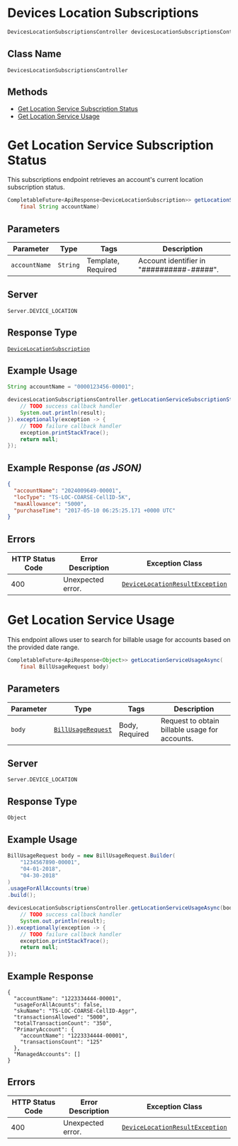 # Devices Location Subscriptions

```java
DevicesLocationSubscriptionsController devicesLocationSubscriptionsController = client.getDevicesLocationSubscriptionsController();
```

## Class Name

`DevicesLocationSubscriptionsController`

## Methods

* [Get Location Service Subscription Status](../../doc/controllers/devices-location-subscriptions.md#get-location-service-subscription-status)
* [Get Location Service Usage](../../doc/controllers/devices-location-subscriptions.md#get-location-service-usage)


# Get Location Service Subscription Status

This subscriptions endpoint retrieves an account's current location subscription status.

```java
CompletableFuture<ApiResponse<DeviceLocationSubscription>> getLocationServiceSubscriptionStatusAsync(
    final String accountName)
```

## Parameters

| Parameter | Type | Tags | Description |
|  --- | --- | --- | --- |
| `accountName` | `String` | Template, Required | Account identifier in "##########-#####". |

## Server

`Server.DEVICE_LOCATION`

## Response Type

[`DeviceLocationSubscription`](../../doc/models/device-location-subscription.md)

## Example Usage

```java
String accountName = "0000123456-00001";

devicesLocationSubscriptionsController.getLocationServiceSubscriptionStatusAsync(accountName).thenAccept(result -> {
    // TODO success callback handler
    System.out.println(result);
}).exceptionally(exception -> {
    // TODO failure callback handler
    exception.printStackTrace();
    return null;
});
```

## Example Response *(as JSON)*

```json
{
  "accountName": "2024009649-00001",
  "locType": "TS-LOC-COARSE-CellID-5K",
  "maxAllowance": "5000",
  "purchaseTime": "2017-05-10 06:25:25.171 +0000 UTC"
}
```

## Errors

| HTTP Status Code | Error Description | Exception Class |
|  --- | --- | --- |
| 400 | Unexpected error. | [`DeviceLocationResultException`](../../doc/models/device-location-result-exception.md) |


# Get Location Service Usage

This endpoint allows user to search for billable usage for accounts based on the provided date range.

```java
CompletableFuture<ApiResponse<Object>> getLocationServiceUsageAsync(
    final BillUsageRequest body)
```

## Parameters

| Parameter | Type | Tags | Description |
|  --- | --- | --- | --- |
| `body` | [`BillUsageRequest`](../../doc/models/bill-usage-request.md) | Body, Required | Request to obtain billable usage for accounts. |

## Server

`Server.DEVICE_LOCATION`

## Response Type

`Object`

## Example Usage

```java
BillUsageRequest body = new BillUsageRequest.Builder(
    "1234567890-00001",
    "04-01-2018",
    "04-30-2018"
)
.usageForAllAccounts(true)
.build();

devicesLocationSubscriptionsController.getLocationServiceUsageAsync(body).thenAccept(result -> {
    // TODO success callback handler
    System.out.println(result);
}).exceptionally(exception -> {
    // TODO failure callback handler
    exception.printStackTrace();
    return null;
});
```

## Example Response

```
{
  "accountName": "1223334444-00001",
  "usageForAllAcounts": false,
  "skuName": "TS-LOC-COARSE-CellID-Aggr",
  "transactionsAllowed": "5000",
  "totalTransactionCount": "350",
  "PrimaryAccount": {
    "accountName": "1223334444-00001",
    "transactionsCount": "125"
  },
  "ManagedAccounts": []
}
```

## Errors

| HTTP Status Code | Error Description | Exception Class |
|  --- | --- | --- |
| 400 | Unexpected error. | [`DeviceLocationResultException`](../../doc/models/device-location-result-exception.md) |

